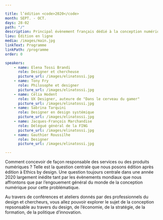 ```yaml
---

title: l’édition <code>2020</code>
month: SEPT. - OCT.
days: 28-02
path: "/"
description: Principal évènement français dédié à la conception numérique responsable et durable
lieu: Édition en ligne
media: /images/main.jpg
linkText: Programme
linkPath: /programme
order: 0

speakers:
    - name: Elena Tossi Brandi
      role: Designer et chercheuse
      picture_url: /images/elinatossi.jpg
    - name: Tony Fry
      role: Philosophe et designer
      picture_url: /images/elinatossi.jpg
    - name: Célia Hodent
      role: UX Designer, auteure de "Dans le cerveau du gamer"
      picture_url: /images/elinatossi.jpg
    - name: Sabrina Tarquini
      role: Designer en design systémique
      picture_url: /images/elinatossi.jpg
    - name: Jacques-François Marchandise
      role: Délégué général de la FING
      picture_url: /images/elinatossi.jpg
    - name: Gauthier Roussilhe
      role: Designer
      picture_url: /images/elinatossi.jpg

---
```


Comment concevoir de façon responsable des services ou des produits numériques ? Telle est la question centrale que nous posons édition après édition à Ethics by design. Une question toujours centrale dans une année 2020 largement inédite tant par les évènements mondiaux que nous affrontons que par l’engouement général du monde de la conception numérique pour cette problématique.

Au travers de conférences et ateliers donnés par des professionnels du design et chercheurs, vous allez pouvoir explorer le sujet de la conception repsonsable au travers du design, de l’économie, de la stratégie, de la formation, de la politique d’innovation.
